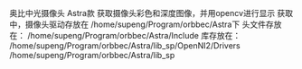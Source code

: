 奥比中光摄像头 Astra款
获取摄像头彩色和深度图像，并用opencv进行显示
获取中，摄像头驱动存放在
/home/supeng/Program/orbbec/Astra下
头文件存放在：
/home/supeng/Program/orbbec/Astra/Include
库存放在：
/home/supeng/Program/orbbec/Astra/lib_sp/OpenNI2/Drivers
/home/supeng/Program/orbbec/Astra/lib_sp

